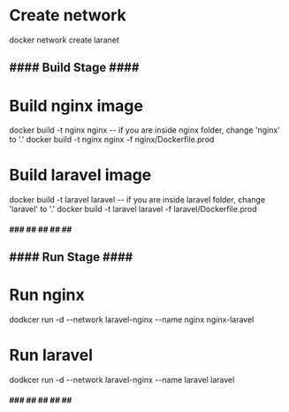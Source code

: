 # Create network
docker network create laranet


## #### Build Stage #### ##

# Build nginx image
docker build -t nginx nginx -- if you are inside nginx folder, change 'nginx' to '.'
docker build -t nginx nginx -f nginx/Dockerfile.prod

# Build laravel image
docker build -t laravel laravel -- if you are inside laravel folder, change 'laravel' to '.'
docker build -t laravel laravel -f laravel/Dockerfile.prod

#### ### ## ## ## ## ####


## #### Run Stage #### ##

# Run nginx
dodkcer run -d --network laravel-nginx --name nginx nginx-laravel

# Run laravel
dodkcer run -d --network laravel-nginx --name laravel laravel

#### ### ## ## ## ## ####